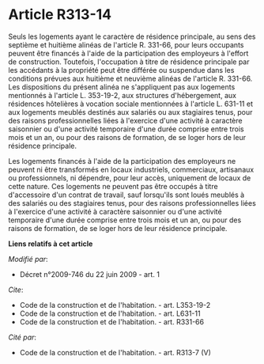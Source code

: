 # Article R313-14

Seuls les logements ayant le caractère de résidence principale, au sens des septième et huitième alinéas de l'article R.
331-66, pour leurs occupants peuvent être financés à l'aide de la participation des employeurs à l'effort de construction.
Toutefois, l'occupation à titre de résidence principale par les accédants à la propriété peut être différée ou suspendue dans
les conditions prévues aux huitième et neuvième alinéas de l'article R. 331-66. Les dispositions du présent alinéa ne
s'appliquent pas aux logements mentionnés à l'article L. 353-19-2, aux structures d'hébergement, aux résidences hôtelières à
vocation sociale mentionnées à l'article L. 631-11 et aux logements meublés destinés aux salariés ou aux stagiaires tenus,
pour des raisons professionnelles liées à l'exercice d'une activité à caractère saisonnier ou d'une activité temporaire d'une
durée comprise entre trois mois et un an, ou pour des raisons de formation, de se loger hors de leur résidence principale. 

Les logements financés à l'aide de la participation des employeurs ne peuvent ni être transformés en locaux industriels,
commerciaux, artisanaux ou professionnels, ni dépendre, pour leur accès, uniquement de locaux de cette nature. Ces logements
ne peuvent pas être occupés à titre d'accessoire d'un contrat de travail, sauf lorsqu'ils sont loués meublés à des salariés
ou des stagiaires tenus, pour des raisons professionnelles liées à l'exercice d'une activité à caractère saisonnier ou d'une
activité temporaire d'une durée comprise entre trois mois et un an, ou pour des raisons de formation, de se loger hors de
leur résidence principale.

**Liens relatifs à cet article**

_Modifié par_:

  - Décret n°2009-746 du 22 juin 2009 - art. 1

_Cite_:

  - Code de la construction et de l'habitation. - art. L353-19-2
  - Code de la construction et de l'habitation. - art. L631-11
  - Code de la construction et de l'habitation. - art. R331-66

_Cité par_:

  - Code de la construction et de l'habitation. - art. R313-7 (V)
